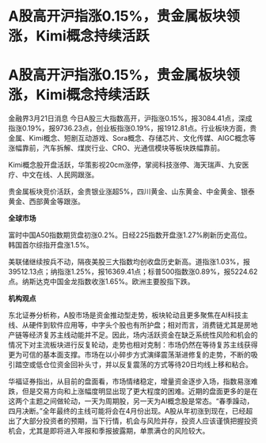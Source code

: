 # A股高开沪指涨0.15%，贵金属板块领涨，Kimi概念持续活跃

# A股高开沪指涨0.15%，贵金属板块领涨，Kimi概念持续活跃

金融界3月21日消息
今日A股三大指数高开，沪指涨0.15%，报3084.41点，深成指涨0.19%，报9736.23点，创业板指涨0.19%，报1912.81点。行业板块方面，贵金属、Kimi概念、短剧互动游戏、Sora概念、存储芯片、文化传媒、AIGC概念等涨幅靠前，汽车拆解、煤炭行业、CRO、光通信模块等板块跌幅靠前。

Kimi概念股开盘活跃，华策影视20cm涨停，掌阅科技涨停、海天瑞声、九安医疗、中文在线、人民网跟涨。

贵金属板块竞价活跃，金贵银业涨超5%，四川黄金、山东黄金、中金黄金、银泰黄金、西部黄金等跟涨。

**全球市场**

富时中国A50指数期货盘初涨0.2%。日经225指数开盘涨1.27%刷新历史高位。韩国首尔综指开盘涨1.5%。

美联储继续按兵不动，隔夜美股三大指数均创收盘历史新高。道指涨1.03%，报39512.13点；纳指涨1.25%，报16369.41点；标普500指数涨0.89%，报5224.62点。纳斯达克中国金龙指数收涨1.65%。欧洲主要股指下跌。

**机构观点**

东北证券分析称，A股市场是资金推动型走势，板块轮动且更多聚焦在AI科技主线、从硬件到软件应用等，中字头个股也有所护盘；相对而言，消费链尤其是房地产链等经济复苏主线动能并不足。因此，场内活跃资金在缺乏系统性风险和机会的情况下对主流板块进行反复轮动，走势也相对克制：市场仍然在等待复苏主线获得更为可信的基本面支撑。市场在以小碎步方式演绎震荡渐进修复的走势，不断的吸引踏空或低仓位资金回补头寸，并以反复震荡的方式等待20日均线上移和粘合。

华福证券指出，从目前的盘面看，市场情绪稳定，增量资金逐步入场，指数易涨难跌，但是交易方向和上涨幅度明显出现了更大程度的困难。近期的盘面更多的是在这两个主题之间做轮动，一天为周期股，另一天为AI概念股是常态。“春季躁动，四月决断。”全年最终的主线可能将会在4月份出现。A股从年初涨到现在，已经超出了大部分投资者的预期，当下行情，机会与风险并存，投资人应该谨慎把握投资机会，尤其是即将进入年报和季报披露期，单票满仓的风险较大。

